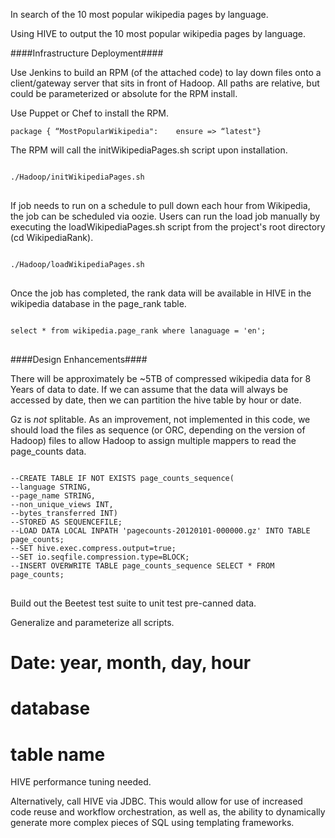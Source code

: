 In search of the 10 most popular wikipedia pages by language.

Using HIVE to output the 10 most popular wikipedia pages by language.

####Infrastructure Deployment####

Use Jenkins to build an RPM (of the attached code) to lay down files onto a client/gateway server that sits in front of Hadoop.  All paths are relative, but could be parameterized or absolute for the RPM install.

Use Puppet or Chef to install the RPM.
<pre><code>package { “MostPopularWikipedia":    ensure => “latest"}</code></pre>

The RPM will call the initWikipediaPages.sh script upon installation.
<pre>
<code>
./Hadoop/initWikipediaPages.sh
</code>
</pre>

If job needs to run on a schedule to pull down each hour from Wikipedia, the job can be scheduled via oozie.
Users can run the load job manually by executing the loadWikipediaPages.sh script from the project's root directory (cd WikipediaRank). 

<pre>
<code>
./Hadoop/loadWikipediaPages.sh
</code>
</pre>

Once the job has completed, the rank data will be available in HIVE in the wikipedia database in the page_rank table.

<pre>
<code>
select * from wikipedia.page_rank where lanaguage = 'en';
</code>
</pre>

####Design Enhancements####

There will be approximately be ~5TB of compressed wikipedia data for 8 Years of data to date.  If we can assume that the data will always be accessed by date, then we can partition the hive table by hour or date.

Gz is _not_ splitable. As an improvement, not implemented in this code, we should load the files as sequence (or ORC, depending on the version of Hadoop) files to allow Hadoop to assign multiple mappers to read the page_counts data.
<pre>
<code>
--CREATE TABLE IF NOT EXISTS page_counts_sequence(
--language STRING,
--page_name STRING,
--non_unique_views INT,
--bytes_transferred INT)
--STORED AS SEQUENCEFILE;
--LOAD DATA LOCAL INPATH 'pagecounts-20120101-000000.gz' INTO TABLE page_counts;
--SET hive.exec.compress.output=true;
--SET io.seqfile.compression.type=BLOCK;
--INSERT OVERWRITE TABLE page_counts_sequence SELECT * FROM page_counts;
</code>
</pre>

Build out the Beetest test suite to unit test pre-canned data.

Generalize and parameterize all scripts.
# Date: year, month, day, hour
# database
# table name

HIVE performance tuning needed.

Alternatively, call HIVE via JDBC.  This would allow for use of increased code reuse and workflow orchestration, as well as, the ability to dynamically generate more complex pieces of SQL using templating frameworks.

